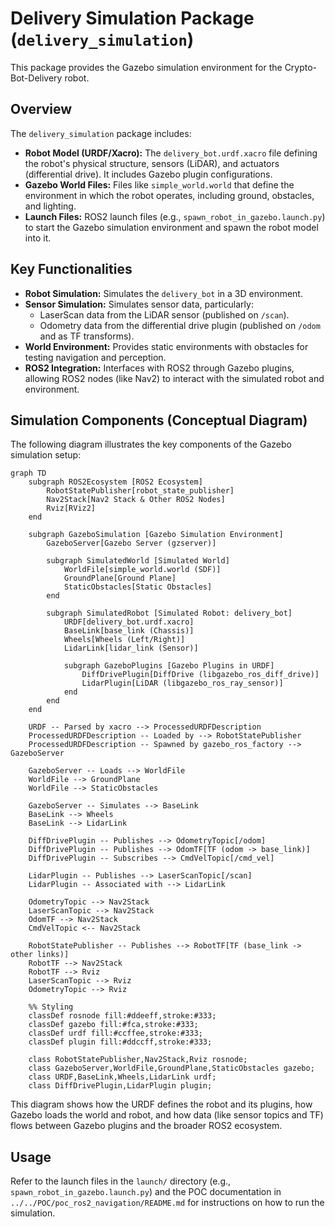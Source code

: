 # Delivery Simulation Package (`delivery_simulation`)

This package provides the Gazebo simulation environment for the Crypto-Bot-Delivery robot.

## Overview

The `delivery_simulation` package includes:
*   **Robot Model (URDF/Xacro):** The `delivery_bot.urdf.xacro` file defining the robot's physical structure, sensors (LiDAR), and actuators (differential drive). It includes Gazebo plugin configurations.
*   **Gazebo World Files:** Files like `simple_world.world` that define the environment in which the robot operates, including ground, obstacles, and lighting.
*   **Launch Files:** ROS2 launch files (e.g., `spawn_robot_in_gazebo.launch.py`) to start the Gazebo simulation environment and spawn the robot model into it.

## Key Functionalities

*   **Robot Simulation:** Simulates the `delivery_bot` in a 3D environment.
*   **Sensor Simulation:** Simulates sensor data, particularly:
    *   LaserScan data from the LiDAR sensor (published on `/scan`).
    *   Odometry data from the differential drive plugin (published on `/odom` and as TF transforms).
*   **World Environment:** Provides static environments with obstacles for testing navigation and perception.
*   **ROS2 Integration:** Interfaces with ROS2 through Gazebo plugins, allowing ROS2 nodes (like Nav2) to interact with the simulated robot and environment.

## Simulation Components (Conceptual Diagram)

The following diagram illustrates the key components of the Gazebo simulation setup:

```mermaid
graph TD
    subgraph ROS2Ecosystem [ROS2 Ecosystem]
        RobotStatePublisher[robot_state_publisher]
        Nav2Stack[Nav2 Stack & Other ROS2 Nodes]
        Rviz[RViz2]
    end

    subgraph GazeboSimulation [Gazebo Simulation Environment]
        GazeboServer[Gazebo Server (gzserver)]
        
        subgraph SimulatedWorld [Simulated World]
            WorldFile[simple_world.world (SDF)]
            GroundPlane[Ground Plane]
            StaticObstacles[Static Obstacles]
        end

        subgraph SimulatedRobot [Simulated Robot: delivery_bot]
            URDF[delivery_bot.urdf.xacro]
            BaseLink[base_link (Chassis)]
            Wheels[Wheels (Left/Right)]
            LidarLink[lidar_link (Sensor)]
            
            subgraph GazeboPlugins [Gazebo Plugins in URDF]
                DiffDrivePlugin[DiffDrive (libgazebo_ros_diff_drive)]
                LidarPlugin[LiDAR (libgazebo_ros_ray_sensor)]
            end
        end
    end

    URDF -- Parsed by xacro --> ProcessedURDFDescription
    ProcessedURDFDescription -- Loaded by --> RobotStatePublisher
    ProcessedURDFDescription -- Spawned by gazebo_ros_factory --> GazeboServer

    GazeboServer -- Loads --> WorldFile
    WorldFile --> GroundPlane
    WorldFile --> StaticObstacles
    
    GazeboServer -- Simulates --> BaseLink
    BaseLink --> Wheels
    BaseLink --> LidarLink
    
    DiffDrivePlugin -- Publishes --> OdometryTopic[/odom]
    DiffDrivePlugin -- Publishes --> OdomTF[TF (odom -> base_link)]
    DiffDrivePlugin -- Subscribes --> CmdVelTopic[/cmd_vel]
    
    LidarPlugin -- Publishes --> LaserScanTopic[/scan]
    LidarPlugin -- Associated with --> LidarLink

    OdometryTopic --> Nav2Stack
    LaserScanTopic --> Nav2Stack
    OdomTF --> Nav2Stack
    CmdVelTopic <-- Nav2Stack

    RobotStatePublisher -- Publishes --> RobotTF[TF (base_link -> other links)]
    RobotTF --> Nav2Stack
    RobotTF --> Rviz
    LaserScanTopic --> Rviz
    OdometryTopic --> Rviz
    
    %% Styling
    classDef rosnode fill:#ddeeff,stroke:#333;
    classDef gazebo fill:#fca,stroke:#333;
    classDef urdf fill:#ccffee,stroke:#333;
    classDef plugin fill:#ddccff,stroke:#333;

    class RobotStatePublisher,Nav2Stack,Rviz rosnode;
    class GazeboServer,WorldFile,GroundPlane,StaticObstacles gazebo;
    class URDF,BaseLink,Wheels,LidarLink urdf;
    class DiffDrivePlugin,LidarPlugin plugin;
```
This diagram shows how the URDF defines the robot and its plugins, how Gazebo loads the world and robot, and how data (like sensor topics and TF) flows between Gazebo plugins and the broader ROS2 ecosystem.

## Usage

Refer to the launch files in the `launch/` directory (e.g., `spawn_robot_in_gazebo.launch.py`) and the POC documentation in `../../POC/poc_ros2_navigation/README.md` for instructions on how to run the simulation.
```
